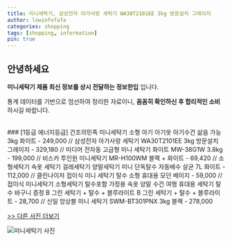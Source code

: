 ```yaml
---
title: 미니세탁기, 삼성전자 아가사랑 세탁기 WA30T2101EE 3kg 방문설치 그레이지
author: lowinfofafa
categories: shopping
tags: [shopping, information]
pin: true
---
```


## 안녕하세요

**미니세탁기 제품 최신 정보를 상시 전달하는 정보한입** 입니다.

통계 데이터를 기반으로 엄선하여 정리한 자료이니, **꼼꼼히 확인하신 후 합리적인 소비**하시길 바랍니다.

<br >
### [1등급 에너지등급] 건조의민족 미니세탁기 소형 아기 아기옷 아기수건 삶음 가능 3kg 화이트 - 249,000 // 삼성전자 아가사랑 세탁기 WA30T2101EE 3kg 방문설치 그레이지 - 329,180 // 미디어 전자동 고급형 미니 세탁기 화이트 MW-38G1W 3.8kg - 199,000 // 비스카 투인원 미니세탁기 MR-H100WM 블랙 + 화이트 - 69,420 // 소형세탁기 속옷 세탁기 걸레세탁기 양말세탁기 미니 단독탈수 자동배수 살균 7L 화이트 - 112,000 // 클린나이저 접이식 미니 세탁기 탈수 소형 휴대용 모던 베이지 - 59,000 // 접이식 미니세탁기 소형세탁기 탈수포함 가정용 속옷 양말 수건 여행 휴대용 세탁기 탈수 바구니 증정 B 그린 세탁기 + 탈수 + 블루라이트 B 그린 세탁기 + 탈수 + 블루라이트 - 28,700 // 신일 앙상블 미니 세탁기 SWM-BT301PNX 3kg 블랙 - 278,000

[>> 다른 사진 더보기](https://chengsprint.mycafe24.com/%eb%af%b8%eb%8b%88%ec%84%b8%ed%83%81%ea%b8%b0-top-10-%ec%95%8c%ec%95%84%eb%b3%b4%ec%9e%90-60%eb%8c%80-%ec%97%ac%ec%9e%90-%eb%82%a8%ec%9e%90%eb%93%a4%ec%9d%b4-%ed%98%84%ec%9e%ac-%ea%b4%80%ec%8b%ac/)

![미니세탁기 사진](https://thumbnail7.coupangcdn.com/thumbnails/remote/230x230ex/image/retail/images/2448382450835113-40b0364f-71b9-4c41-a084-261cb0bd645e.jpg)
                                